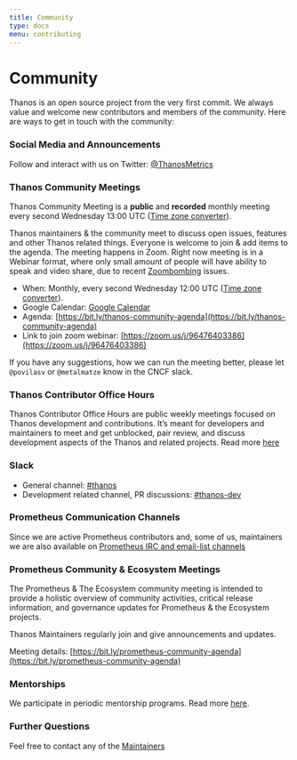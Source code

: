 ```yaml
---
title: Community
type: docs
menu: contributing
---
```


# Community

Thanos is an open source project from the very first commit. We always value and welcome new contributors and members of the community.
Here are ways to get in touch with the community:

### Social Media and Announcements

Follow and interact with us on Twitter: [@ThanosMetrics](https://twitter.com/ThanosMetrics)

### Thanos Community Meetings

Thanos Community Meeting is a **public** and **recorded** monthly meeting every second Wednesday 13:00 UTC ([Time zone converter](https://www.thetimezoneconverter.com/?t=13%3A00%20pm&tz=UTC%20(Coordinated%20Universal%20Time)&)).

Thanos maintainers & the community meet to discuss open issues, features and other Thanos related things.
Everyone is welcome to join & add items to the agenda. The meeting happens in Zoom. Right now meeting is in a Webinar format, where only small amount of people will have ability to speak and video share, due to recent [Zoombombing](https://en.wikipedia.org/wiki/Zoombombing) issues.

* When: Monthly, every second Wednesday 12:00 UTC ([Time zone converter](https://www.thetimezoneconverter.com/?t=12%3A00%20pm&tz=UTC%20(Coordinated%20Universal%20Time)&)).
* Google Calendar: [Google Calendar](https://calendar.google.com/calendar/embed?src=go39q7eu71vvu3gfrkbup6b254%40group.calendar.google.com)
* Agenda: [https://bit.ly/thanos-community-agenda](https://bit.ly/thanos-community-agenda)
* Link to join zoom webinar: [https://zoom.us/j/96476403386](https://zoom.us/j/96476403386)

If you have any suggestions, how we can run the meeting better, please let `@povilasv` or `@metalmatze` know in the CNCF slack.

### Thanos Contributor Office Hours

Thanos Contributor Office Hours are public weekly meetings focused on Thanos development and contributions. It’s meant for developers and maintainers to meet and get unblocked, pair review, and discuss development aspects of the Thanos and related projects. Read more [here](https://github.com/thanos-io/thanos/tree/master/docs/contributing/Thanos-Contributor-Office-Hours.md)


### Slack

* General channel: [#thanos](https://slack.cncf.io/)
* Development related channel, PR discussions: [#thanos-dev](https://slack.cncf.io/)

### Prometheus Communication Channels

Since we are active Prometheus contributors and, some of us, maintainers we are also available on [Prometheus IRC and email-list channels](https://prometheus.io/community/)

### Prometheus Community & Ecosystem Meetings

The Prometheus & The Ecosystem community meeting is intended to provide a holistic overview of community activities, critical release information,
and governance updates for Prometheus & the Ecosystem projects.

Thanos Maintainers regularly join and give announcements and updates.

Meeting details: [https://bit.ly/prometheus-community-agenda](https://bit.ly/prometheus-community-agenda)

### Mentorships

We participate in periodic mentorship programs. Read more [here](https://thanos.io/tip/contributing/mentorship.md/).

### Further Questions

Feel free to contact any of the [Maintainers](https://thanos.io/tip/thanos/maintainers.md/)
